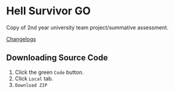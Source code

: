 # Hell Survivor GO

Copy of 2nd year university team project/summative assessment.

[Changelogs](./CHANGELOG.md)

## Downloading Source Code

1. Click the green `Code` button.
2. Click `Local` tab.
3. `Download ZIP`
